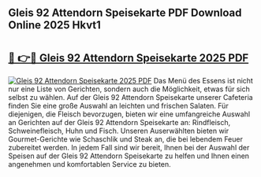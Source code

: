 ## Gleis 92 Attendorn Speisekarte PDF Download Online 2025 Hkvt1

# <h2><a href="http://gc7io3.nevu.top/?p=Gleis+92+Attendorn+Speisekarte">🔗 👉🔴 Gleis 92 Attendorn Speisekarte 2025 PDF</a></h2>

[![Gleis 92 Attendorn Speisekarte 2025 PDF](https://i.imgur.com/dBaPXMq.png)](http://gc7io3.nevu.top/?p=Gleis+92+Attendorn+Speisekarte)
Das Menü des Essens ist nicht nur eine Liste von Gerichten, sondern auch die Möglichkeit, etwas für sich selbst zu wählen. Auf der Gleis 92 Attendorn Speisekarte unserer Cafeteria finden Sie eine große Auswahl an leichten und frischen Salaten. Für diejenigen, die Fleisch bevorzugen, bieten wir eine umfangreiche Auswahl an Gerichten auf der Gleis 92 Attendorn Speisekarte an: Rindfleisch, Schweinefleisch, Huhn und Fisch. Unseren Auserwählten bieten wir Gourmet-Gerichte wie Schaschlik und Steak an, die bei lebendem Feuer zubereitet werden. In jedem Fall sind wir bereit, Ihnen bei der Auswahl der Speisen auf der Gleis 92 Attendorn Speisekarte zu helfen und Ihnen einen angenehmen und komfortablen Service zu bieten.
